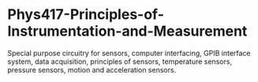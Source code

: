 # Phys417-Principles-of-Instrumentation-and-Measurement
Special purpose circuitry for sensors, computer interfacing, GPIB interface system, data acquisition, principles of sensors, temperature sensors, pressure sensors, motion and acceleration sensors.
